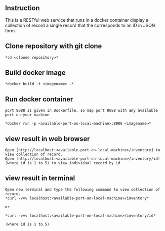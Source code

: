 ## Instruction

This is a RESTful web service that runs in a docker container display a collection of record a single record that the corresponds to an ID in JSON form.

## Clone repository with git clone

    *cd <cloned repository>*

## Build docker image

    *docker build -t <imagename> .*

## Run docker container

    port 8088 is given in Dockerfile, so map port 8088 with any available port on your machine

    *docker run -p <available-port-on-local-machine>:8088 <imagename>*

## view result in web browser

    Open [http://localhost:<available-port-on-local-machine>/inventory] to view collection of record.
    Open [http://localhost:<available-port-on-local-machine>/inventory/id] (where id is 1 to 5) to view individual record by id

## view result in terminal

    Open new terminal and type the following command to view collection of record.
    *curl -vvv localhost:<available-port-on-local-machine>/inventory*

    or

    *curl -vvv localhost:<available-port-on-local-machine>/inventory/id*

    (where id is 1 to 5)
